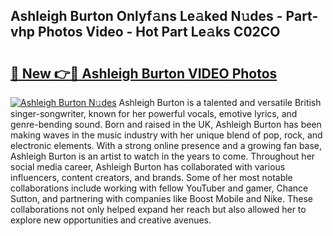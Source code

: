 ## Ashleigh Burton Onlyf𝚊ns Le𝚊ked N𝚞des - Part-vhp Photos Video - Hot Part Le𝚊ks C02CO

# <h2><a href="http://ab53654.deff.icu/?id=Ashleigh+Burton">🔗 New 👉🔴 Ashleigh Burton VIDEO Photos</a></h2>

[![Ashleigh Burton N𝚞des](https://i.imgur.com/rIISA9y.gif)](http://ab53654.deff.icu/?id=Ashleigh+Burton)
Ashleigh Burton is a talented and versatile British singer-songwriter, known for her powerful vocals, emotive lyrics, and genre-bending sound. Born and raised in the UK, Ashleigh Burton has been making waves in the music industry with her unique blend of pop, rock, and electronic elements. With a strong online presence and a growing fan base, Ashleigh Burton is an artist to watch in the years to come. Throughout her social media career, Ashleigh Burton has collaborated with various influencers, content creators, and brands. Some of her most notable collaborations include working with fellow YouTuber and gamer, Chance Sutton, and partnering with companies like Boost Mobile and Nike. These collaborations not only helped expand her reach but also allowed her to explore new opportunities and creative avenues.

